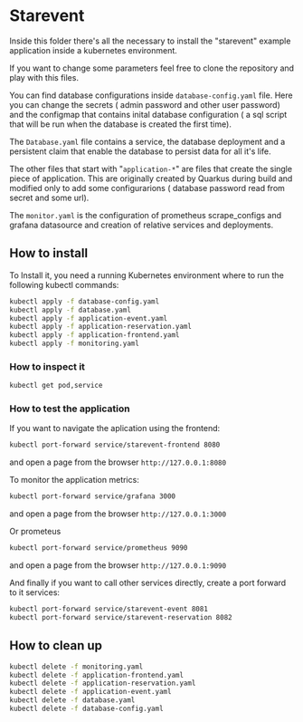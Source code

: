 # Starevent
Inside this folder there's all the necessary to install the "starevent" example application inside a kubernetes environment.

If you want to change some parameters feel free to clone the repository and play with this files.

You can find database configurations inside `database-config.yaml` file. Here you can change the secrets ( admin password and other user password) and the configmap that contains inital database configuration ( a sql script that will be run when the database is created the first time).

The `Database.yaml` file contains a service, the database deployment and a persistent claim that enable the database to persist data for all it's life.

The other files that start with "`application-*`" are files that create the single piece of application. This are originally created by Quarkus during build and modified only to add some configurarions ( database password read from secret and some url).

The `monitor.yaml` is the configuration of prometheus scrape_configs and grafana datasource and creation of relative services and deployments.

## How to install
To Install it, you need a running Kubernetes environment where to run the following kubectl commands:

```bash
kubectl apply -f database-config.yaml
kubectl apply -f database.yaml
kubectl apply -f application-event.yaml
kubectl apply -f application-reservation.yaml
kubectl apply -f application-frontend.yaml
kubectl apply -f monitoring.yaml
```
### How to inspect it
```bash
kubectl get pod,service
```

### How to test the application
If you want to navigate the aplication using the frontend:
```bash
kubectl port-forward service/starevent-frontend 8080
```
and open a page from the browser `http://127.0.0.1:8080`

To monitor the application metrics:
```bash
kubectl port-forward service/grafana 3000
```
and open a page from the browser `http://127.0.0.1:3000`

Or prometeus
```bash
kubectl port-forward service/prometheus 9090
```
and open a page from the browser `http://127.0.0.1:9090`

And finally if you want to call other services directly, create a port forward to it services:
```bash
kubectl port-forward service/starevent-event 8081
kubectl port-forward service/starevent-reservation 8082
```


## How to clean up
```bash
kubectl delete -f monitoring.yaml
kubectl delete -f application-frontend.yaml
kubectl delete -f application-reservation.yaml
kubectl delete -f application-event.yaml
kubectl delete -f database.yaml
kubectl delete -f database-config.yaml
```